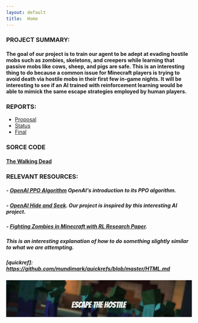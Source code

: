 ```yaml
---
layout: default
title:  Home
---
```



### PROJECT SUMMARY:
#### The goal of our project is to train our agent to be adept at evading hostile mobs such as zombies, skeletons, and creepers while learning that passive mobs like cows, sheep, and pigs are safe. This is an interesting thing to do because a common issue for Minecraft players is trying to avoid death via hostile mobs in their first few in-game nights. It will be interesting to see if an AI trained with reinforcement learning would be able to mimick the same escape strategies employed by human players.


### REPORTS:
- [Proposal](proposal.html)
- [Status](status.html)
- [Final](final.html)

### SORCE CODE
#### [The Walking Dead](https://github.com/rayoh123/TheWalkingDead)

### RELEVANT RESOURCES:
##### - [OpenAI PPO Algorithm](https://openai.com/blog/openai-baselines-ppo/) OpenAI's introduction to its PPO algorithm.
##### - [OpenAI Hide and Seek](https://www.youtube.com/watch?v=Lu56xVlZ40M). Our project is inspired by this interesting AI project.
##### - [Fighting Zombies in Minecraft with RL Research Paper](http://cs229.stanford.edu/proj2016/report/UdagawaLeeNarasimhan-FightingZombiesInMinecraftWithDeepReinforcementLearning-report.pdf). 
##### This is an interesting explanation of how to do something slightly similar to what we are attempting.

##### [quickref]: https://github.com/mundimark/quickrefs/blob/master/HTML.md



![](Resources/THEWALKINGDEAD.gif)  
